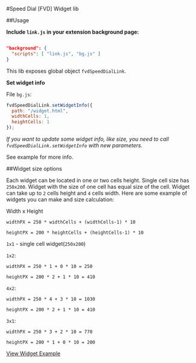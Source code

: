 #Speed Dial [FVD] Widget lib

##Usage

**Include `link.js` in your extension background page:**

```json

"background": {
  "scripts": [ "link.js", "bg.js" ]
}

```

This lib exposes global object `fvdSpeedDialLink`.

**Set widget info**

File `bg.js`:

```javascript
fvdSpeedDialLink.setWidgetInfo({
  path: "/widget.html",
  widthCells: 1,
  heightCells: 1
});
```

*If you want to update some widget info, like size, you need to call `fvdSpeedDialLink.setWidgetInfo` with new parameters.*

See example for more info.

##Widget size options

Each widget can be located in one or two cells height. Single cell size has `250x200`. Widget with the size of one cell has equal size of the cell. Widget can take up to `2` cells height and `4` cells width. Here are some example of widgets you can make and size calculation:

Width x Height

`widthPX = 250 * widthCells + (widthCells-1) * 10`

`heightPX = 200 * heightCells + (heightCells-1) * 10`

`1x1` - single cell widget(`250x200`)

`1x2`:

`widthPX = 250 * 1 + 0 * 10 = 250`

`heightPX = 200 * 2 + 1 * 10 = 410`

`4x2`:

`widthPX = 250 * 4 + 3 * 10 = 1030`

`heightPX = 200 * 2 + 1 * 10 = 410`

`3x1`:

`widthPX = 250 * 3 + 2 * 10 = 770`

`heightPX = 200 * 1 + 0 * 10 = 200`


[View Widget Example](https://github.com/calibr/chrome-fvdsd-widget-link/tree/master/widget-example)
